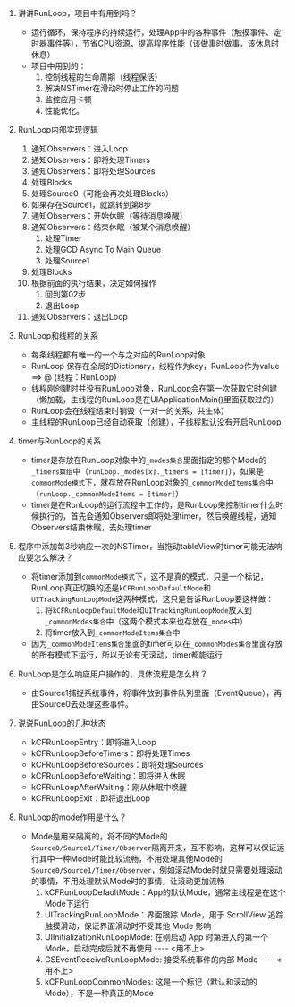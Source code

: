 1. 讲讲RunLoop，项目中有用到吗？
	- 运行循环，保持程序的持续运行，处理App中的各种事件（触摸事件、定时器事件等），节省CPU资源，提高程序性能（该做事时做事，该休息时休息）
	- 项目中用到的：
		1. 控制线程的生命周期（线程保活）
		2. 解决NSTimer在滑动时停止工作的问题
		3. 监控应用卡顿
		4. 性能优化。

2. RunLoop内部实现逻辑
	1. 通知Observers：进入Loop
	2. 通知Observers：即将处理Timers
	3. 通知Observers：即将处理Sources
	4. 处理Blocks
	5. 处理Source0（可能会再次处理Blocks）
	6. 如果存在Source1，就跳转到第8步
	7. 通知Observers：开始休眠（等待消息唤醒）
	8. 通知Observers：结束休眠（被某个消息唤醒）
		1. 处理Timer
		2. 处理GCD Async To Main Queue
		3. 处理Source1
	9. 处理Blocks
	10. 根据前面的执行结果，决定如何操作
		1. 回到第02步
		2. 退出Loop
	11. 通知Observers：退出Loop

3. RunLoop和线程的关系
	- 每条线程都有唯一的一个与之对应的RunLoop对象
	- RunLoop 保存在全局的Dictionary，线程作为key，RunLoop作为value ==> @ {线程：RunLoop}
	- 线程刚创建时并没有RunLoop对象，RunLoop会在第一次获取它时创建（懒加载，主线程的RunLoop是在UIApplicationMain()里面获取过的）
	- RunLoop会在线程结束时销毁（一对一的关系，共生体）
	- 主线程的RunLoop已经自动获取（创建），子线程默认没有开启RunLoop

4. timer与RunLoop的关系
	- timer是存放在RunLoop对象中的``_modes集合``里面指定的那个Mode的``_timers数组``中（``runLoop._modes[x]._timers = [timer]``），如果是``commonMode模式``下，就存放在RunLoop对象的``_commonModeItems集合``中（``runLoop._commonModeItems = [timer]``）
	- timer是在RunLoop的运行流程中工作的，是RunLoop来控制timer什么时候执行的，首先会通知Observers即将处理timer，然后唤醒线程，通知Observers结束休眠，去处理timer

5. 程序中添加每3秒响应一次的NSTimer，当拖动tableView时timer可能无法响应要怎么解决？
	- 将timer添加到``commonMode模式``下，这不是真的模式，只是一个标记，RunLoop真正切换的还是``kCFRunLoopDefaultMode``和``UITrackingRunLoopMode``这两种模式，这只是告诉RunLoop要这样做：
		1. 将``kCFRunLoopDefaultMode``和``UITrackingRunLoopMode``放入到``_commonModes集合``中（这两个模式本来也存放在``_modes``中）
		2. 将timer放入到``_commonModeItems集合``中
	- 因为``_commonModeItems集合``里面的timer可以在``_commonModes集合``里面存放的所有模式下运行，所以无论有无滚动，timer都能运行

6. RunLoop是怎么响应用户操作的，具体流程是怎么样？
	- 由Source1捕捉系统事件，将事件放到事件队列里面（EventQueue），再由Source0去处理这些事件。

7. 说说RunLoop的几种状态
	- kCFRunLoopEntry：即将进入Loop
	- kCFRunLoopBeforeTimers：即将处理Times
   - kCFRunLoopBeforeSources：即将处理Sources
   - kCFRunLoopBeforeWaiting：即将进入休眠
   - kCFRunLoopAfterWaiting：刚从休眠中唤醒
   - kCFRunLoopExit：即将退出Loop

8. RunLoop的mode作用是什么？
	- Mode是用来隔离的，将不同的Mode的``Source0/Source1/Timer/Observer``隔离开来，互不影响，这样可以保证运行其中一种Mode时能比较流畅，不用处理其他Mode的``Source0/Source1/Timer/Observer``，例如滚动Mode时就只需要处理滚动的事情，不用处理默认Mode时的事情，让滚动更加流畅
		1. kCFRunLoopDefaultMode：App的默认Mode，通常主线程是在这个Mode下运行
		2. UITrackingRunLoopMode：界面跟踪 Mode，用于 ScrollView 追踪触摸滑动，保证界面滑动时不受其他 Mode 影响
		3. UIInitializationRunLoopMode: 在刚启动 App 时第进入的第一个 Mode，启动完成后就不再使用 ---- <用不上>
		4. GSEventReceiveRunLoopMode: 接受系统事件的内部 Mode ---- <用不上>
		5. kCFRunLoopCommonModes: 这是一个标记（默认和滚动的Mode），不是一种真正的Mode